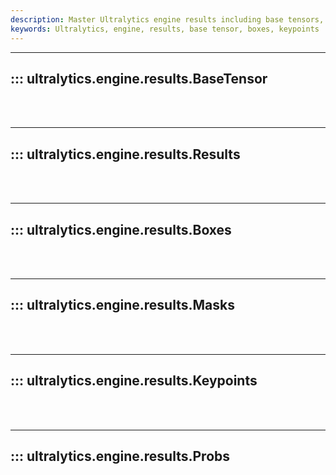 ```yaml
---
description: Master Ultralytics engine results including base tensors, boxes, and keypoints with our thorough documentation.
keywords: Ultralytics, engine, results, base tensor, boxes, keypoints
---
```


---
## ::: ultralytics.engine.results.BaseTensor
<br><br>

---
## ::: ultralytics.engine.results.Results
<br><br>

---
## ::: ultralytics.engine.results.Boxes
<br><br>

---
## ::: ultralytics.engine.results.Masks
<br><br>

---
## ::: ultralytics.engine.results.Keypoints
<br><br>

---
## ::: ultralytics.engine.results.Probs
<br><br>

